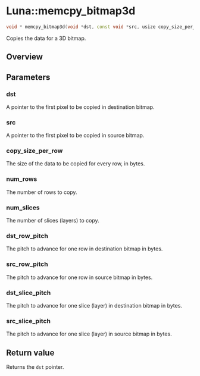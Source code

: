 # Luna::memcpy_bitmap3d

```c++
void * memcpy_bitmap3d(void *dst, const void *src, usize copy_size_per_row, usize num_rows, usize num_slices, usize dst_row_pitch, usize src_row_pitch, usize dst_slice_pitch, usize src_slice_pitch)
```

Copies the data for a 3D bitmap. 

## Overview


## Parameters
### dst
A pointer to the first pixel to be copied in destination bitmap. 

### src
A pointer to the first pixel to be copied in source bitmap. 

### copy_size_per_row
The size of the data to be copied for every row, in bytes. 

### num_rows
The number of rows to copy. 

### num_slices
The number of slices (layers) to copy. 

### dst_row_pitch
The pitch to advance for one row in destination bitmap in bytes. 

### src_row_pitch
The pitch to advance for one row in source bitmap in bytes. 

### dst_slice_pitch
The pitch to advance for one slice (layer) in destination bitmap in bytes. 

### src_slice_pitch
The pitch to advance for one slice (layer) in source bitmap in bytes. 

## Return value
Returns the `dst` pointer. 

